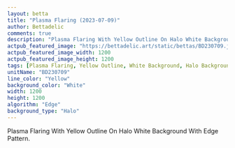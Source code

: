 ```yaml
---
layout: betta
title: "Plasma Flaring (2023-07-09)"
author: Bettadelic
comments: true
description: "Plasma Flaring With Yellow Outline On Halo White Background With Edge Pattern."
actpub_featured_image: "https://bettadelic.art/static/bettas/BD230709.jpg"
actpub_featured_image_width: 1200
actpub_featured_image_height: 1200
tags: [Plasma Flaring, Yellow Outline, White Background, Halo Background Pattern, Edge Pattern, July 2023]
unitName: "BD230709"
line_color: "Yellow"
background_color: "White"
width: 1200
height: 1200
algorithm: "Edge"
background_type: "Halo"
---
```


Plasma Flaring With Yellow Outline On Halo White Background With Edge Pattern.
